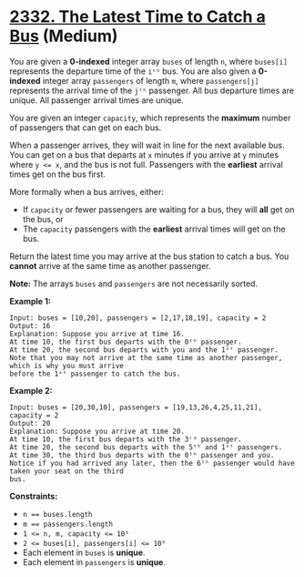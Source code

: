 # [2332. The Latest Time to Catch a Bus][link] (Medium)

[link]: https://leetcode.cn/problems/the-latest-time-to-catch-a-bus/

You are given a **0-indexed** integer array `buses` of length `n`, where `buses[i]` represents the
departure time of the `iᵗʰ` bus. You are also given a **0-indexed** integer array `passengers` of
length `m`, where `passengers[j]` represents the arrival time of the `jᵗʰ` passenger. All bus
departure times are unique. All passenger arrival times are unique.

You are given an integer `capacity`, which represents the **maximum** number of passengers that can
get on each bus.

When a passenger arrives, they will wait in line for the next available bus. You can get on a bus
that departs at `x` minutes if you arrive at `y` minutes where `y <= x`, and the bus is not full.
Passengers with the **earliest** arrival times get on the bus first.

More formally when a bus arrives, either:

- If `capacity` or fewer passengers are waiting for a bus, they will **all** get on the bus, or
- The `capacity` passengers with the **earliest** arrival times will get on the bus.

Return the latest time you may arrive at the bus station to catch a bus. You **cannot** arrive at
the same time as another passenger.

**Note:** The arrays `buses` and `passengers` are not necessarily sorted.

**Example 1:**

```
Input: buses = [10,20], passengers = [2,17,18,19], capacity = 2
Output: 16
Explanation: Suppose you arrive at time 16.
At time 10, the first bus departs with the 0ᵗʰ passenger.
At time 20, the second bus departs with you and the 1ˢᵗ passenger.
Note that you may not arrive at the same time as another passenger, which is why you must arrive
before the 1ˢᵗ passenger to catch the bus.
```

**Example 2:**

```
Input: buses = [20,30,10], passengers = [19,13,26,4,25,11,21], capacity = 2
Output: 20
Explanation: Suppose you arrive at time 20.
At time 10, the first bus departs with the 3ʳᵈ passenger.
At time 20, the second bus departs with the 5ᵗʰ and 1ˢᵗ passengers.
At time 30, the third bus departs with the 0ᵗʰ passenger and you.
Notice if you had arrived any later, then the 6ᵗʰ passenger would have taken your seat on the third
bus.
```

**Constraints:**

- `n == buses.length`
- `m == passengers.length`
- `1 <= n, m, capacity <= 10⁵`
- `2 <= buses[i], passengers[i] <= 10⁹`
- Each element in `buses` is **unique**.
- Each element in `passengers` is **unique**.
